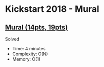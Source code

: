 # Kickstart 2018 - Mural

## [Mural (14pts, 19pts)](https://codingcompetitions.withgoogle.com/kickstart/round/0000000000050ee2/000000000005118a)

Solved

* Time: 4 minutes
* Complexity: O(N)
* Memory: O(1)
